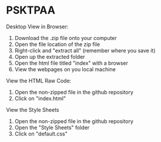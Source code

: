 # PSKTPAA

Desktop View in Browser:
1. Download the .zip file onto your computer
2. Open the file location of the zip file
3. Right-click and "extract all" (remember where you save it)
4. Open up the extracted folder
5. Open the html file titled "index" with a browser
6. View the webpages on you local machine

View the HTML Raw Code:
1. Open the non-zipped file in the github repository
2. Click on "index.html"

View the Style Sheets
1. Open the non-zipped file in the github repository
2. Open the "Style Sheets" folder
3. Click on "default.css"
